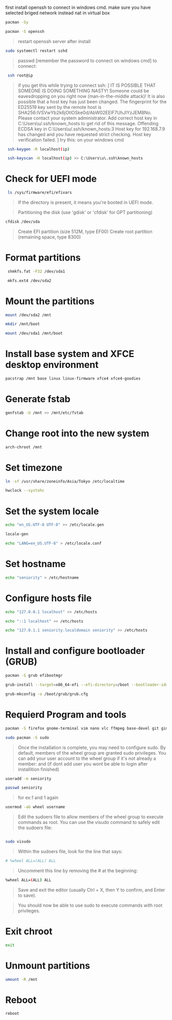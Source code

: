 first install openssh to connect in windows cmd.
make sure you have selected briged network instead nat in virtual box

```sh
pacman -Sy


```


```sh
pacman -S openssh


```
> restart openssh server after install
```sh
sudo systemctl restart sshd
```
> passwd [remember the password to connect on windows cmd]
> to connect:

```sh
 ssh root@ip
```
> if you get this while trying to connect ssh:
[
IT IS POSSIBLE THAT SOMEONE IS DOING SOMETHING NASTY!
Someone could be eavesdropping on you right now (man-in-the-middle attack)!
It is also possible that a host key has just been changed.
The fingerprint for the ED25519 key sent by the remote host is
SHA256:lVSVwYb2k6jOtlOSke0d/AbW02EElF7UhJlYzJEM8No.
Please contact your system administrator.
Add correct host key in C:\\Users\\u/.ssh/known_hosts to get rid of this message.
Offending ECDSA key in C:\\Users\\u/.ssh/known_hosts:3
Host key for 192.168.7.9 has changed and you have requested strict checking.
Host key verification failed.
]
try this:
> on your windows cmd


```sh
 ssh-keygen -R localhost(ip)
```


```sh
 ssh-keyscan -H localhost(ip) >> C:\Users\u\.ssh\known_hosts
```



# Check for UEFI mode


```sh
 ls /sys/firmware/efi/efivars
```

> If the directory is present, it means you're booted in UEFI mode.

> Partitioning the disk (use 'gdisk' or 'cfdisk' for GPT partitioning)


```sh
cfdisk /dev/sda
```

> Create EFI partition (size 512M, type EF00)
> Create root partition (remaining space, type 8300)

# Format partitions

```sh
 shmkfs.fat -F32 /dev/sda1
```


```sh
 mkfs.ext4 /dev/sda2
```
# Mount the partitions


```sh
mount /dev/sda2 /mnt
```


```sh
mkdir /mnt/boot
```


```sh 
mount /dev/sda1 /mnt/boot
```

# Install base system and XFCE desktop environment


```sh 
pacstrap /mnt base linux linux-firmware xfce4 xfce4-goodies
```

# Generate fstab


```sh
genfstab -U /mnt >> /mnt/etc/fstab
```

# Change root into the new system


```sh
arch-chroot /mnt
```

# Set timezone


```sh
ln -sf /usr/share/zoneinfo/Asia/Tokyo /etc/localtime
```


```sh
hwclock --systohc
```

# Set the system locale


```sh
echo "en_US.UTF-8 UTF-8" >> /etc/locale.gen
```


```sh
locale-gen
```


```sh
echo "LANG=en_US.UTF-8" > /etc/locale.conf
```


# Set hostname


```sh 
echo "seniority" > /etc/hostname
```

# Configure hosts file


```sh
echo "127.0.0.1 localhost" >> /etc/hosts
```


```sh
echo "::1 localhost" >> /etc/hosts
```


```sh
echo "127.0.1.1 seniority.localdomain seniority" >> /etc/hosts
```



# Install and configure bootloader (GRUB)


```sh
pacman -S grub efibootmgr
```


```sh
grub-install --target=x86_64-efi --efi-directory=/boot --bootloader-id=GRUB
```


```sh
grub-mkconfig -o /boot/grub/grub.cfg
```


# Requierd Program and tools


```sh
pacman -S firefox gnome-terminal vim nano vlc ffmpeg base-devel git gimp htop neofetch gparted zip unzip networkmanager wireless_tools wpa_supplicant dialog 
```
```sh
sudo pacman -S sudo
```
> Once the installation is complete, you may need to configure sudo. By default, members of the wheel group are granted sudo privileges. You can add your user account to the wheel group if it's not already a member:
> and (if dont add user you wont be able to login after installition finished)

```sh
useradd -m seniority
```


```sh
passwd seniority
```
> for ex:1 and 1 again


```sh
usermod -aG wheel username
```


> Edit the sudoers file to allow members of the wheel group to execute commands as root. You can use the visudo command to safely edit the sudoers file:
```sh

sudo visudo
```
> Within the sudoers file, look for the line that says:


```sh
# %wheel ALL=(ALL) ALL
```
> Uncomment this line by removing the # at the beginning:



```sh
%wheel ALL=(ALL) ALL
```
> Save and exit the editor (usually Ctrl + X, then Y to confirm, and Enter to save).

> You should now be able to use sudo to execute commands with root privileges.

# Exit chroot


```sh
exit
```

# Unmount partitions


```sh
umount -R /mnt
```

# Reboot


```sh
reboot
```
